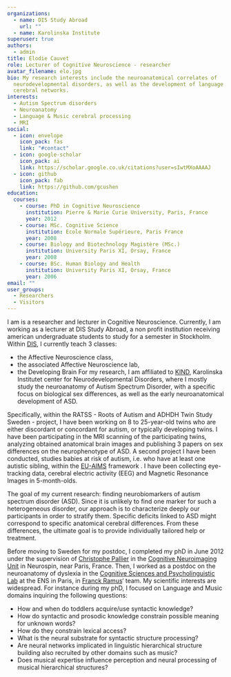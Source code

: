 ```yaml
---
organizations:
  - name: DIS Study Abroad
    url: ""
  - name: Karolinska Institute
superuser: true
authors:
  - admin
title: Elodie Cauvet
role: Lecturer of Cognitive Neuroscience - researcher
avatar_filename: elo.jpg
bio: My research interests include the neuroanatomical correlates of
  neurodevelopmental disorders, as well as the development of language and music
  cerebral networks.
interests:
  - Autism Spectrum disorders
  - Neuroanatomy
  - Language & Music cerebral processing
  - MRI
social:
  - icon: envelope
    icon_pack: fas
    link: "#contact"
  - icon: google-scholar
    icon_pack: ai
    link: https://scholar.google.co.uk/citations?user=sIwtMXoAAAAJ
  - icon: github
    icon_pack: fab
    link: https://github.com/gcushen
education:
  courses:
    - course: PhD in Cognitive Neuroscience
      institution: Pierre & Marie Curie University, Paris, France
      year: 2012
    - course: MSc. Cognitive Science
      institution: Ecole Normale Supérieure, Paris France
      year: 2008
    - course: Biology and Biotechnology Magistère (MSc.)
      institution: University Paris XI, Orsay, France
      year: 2008
    - course: BSc. Human Biology and Health
      institution: University Paris XI, Orsay, France
      year: 2006
email: ""
user_groups:
  - Researchers
  - Visitors
---
```


<!--- 
# titre
## sous titre
### sous sous titre

du **gras**, de l'*italique*

- une
- liste
- de choses
  - un sous element

* une 
* liste
* de choses

Un [lien](https://google.fr)
--->

I am is a researcher and lecturer in Cognitive Neuroscience. 
Currently, I am working as a lecturer at DIS Study Abroad, a non profit institution receiving american undergraduate students to study for a semester in Stockholm. Within [DIS](https://disabroad.org/stockholm/), I currently teach 3 classes: 
- the Affective Neuroscience class, 
- the associated Affective Neuroscience lab, 
- the Developing Brain
For my research, I am affiliated to [KIND](https://ki.se/en/kind/center-of-neurodevelopmental-disorders-at-karolinska-institutet-kind), Karolinska Institutet center for Neurodevelopmental Disorders, where I mostly study the neuroanatomy of Autism Spectrum Disorder, with a specific focus on biological sex differences, as well as the early neuroanatomical development of ASD. 


Specifically, within the RATSS - Roots of Autism and ADHDH Twin Study Sweden - project, I have been working on 8 to 25-year-old twins who are either discordant or concordant for autism, or typically developing twins. I have been participating in the MRI scanning of the participating twins, analyzing obtained anatomical brain images and publishing 3 papers on sex differences on the neurophenotype of ASD.
A second project I have been conducted, studies babies at risk of autism, i.e. who have at least one autistic sibling, within the [EU-AIMS](https://www.eu-aims.eu/) framework . I have been collecting eye-tracking data, cerebral electric activity (EEG) and Magnetic Resonance Images in 5-month-olds.

The goal of my current research: finding neurobiomarkers of autism spectrum disorder (ASD). Since it is unlikely to find one marker for such a heterogeneous disorder, our approach is to characterize deeply our participants in order to stratify them. Specific deficits linked to ASD might correspond to specific anatomical cerebral differences. From these differences, the ultimate goal is to provide individually tailored help or treatment.

Before moving to Sweden for my postdoc, I completed my phD in June 2012 under the supervision of [Christophe Pallier](http://www.pallier.org) in the [Cognitive Neuroimaging Unit](http://www.unicog.org/) in Neurospin, near Paris, France. Then, I worked as a postdoc on the neuroanatomy of dyslexia in the [Cognitive Sciences and Psycholinguistic Lab](http://www.lscp.net/) at the ENS in Paris, in [Franck Ramus](http://www.lscp.net/persons/ramus/en/index.html)‘ team. My scientific interests are widespread. For instance during my phD, I focused on Language and Music domains inquiring the following questions:

* How and when do toddlers acquire/use syntactic knowledge?
* How do syntactic and prosodic knowledge constrain possible meaning for unknown words?
* How do they constrain lexical access?
* What is the neural substrate for syntactic structure processing?
* Are neural networks implicated in linguistic hierarchical structure building also recruited by other domains such as music?
* Does musical expertise influence perception and neural processing of musical hierarchical structures?



<!--- From 2013 to 2019, I have been responsible for the Neuroimaging section at KIND. --->

